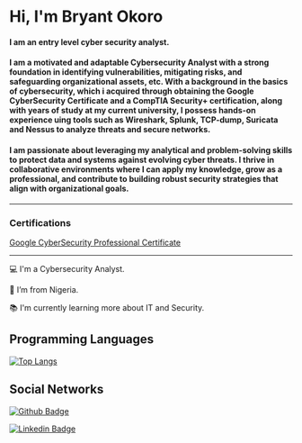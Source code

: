 <h1>Hi, I'm Bryant Okoro</h1>
<h4>I am an entry level cyber security analyst.</h4><h4> I am a motivated and adaptable Cybersecurity Analyst with a strong foundation in identifying vulnerabilities, mitigating risks, and safeguarding organizational assets, etc. 
With a background in the basics of cybersecurity, which i acquired through obtaining the Google CyberSecurity Certificate and a CompTIA Security+ certification, along with years of study
at my current university, I possess hands-on experience uing tools such as Wireshark, Splunk, TCP-dump, Suricata and Nessus to analyze threats and secure networks.</h4>

<h4></h4>

<h4>
I am passionate about leveraging my analytical and problem-solving skills to protect data and systems against evolving cyber threats. I thrive in collaborative environments where I can apply my knowledge, grow as a professional, and contribute to building robust security strategies that align with organizational goals.</h4>
<hr></hr>
<h3>Certifications</h3>
<a href="https://www.credly.com/go/iUgUsYpq">Google CyberSecurity Professional Certificate</a>
<hr></hr>

:computer: I'm a Cybersecurity Analyst.

:house_with_garden: I’m from Nigeria.

:books: I'm currently learning more about IT and Security.

## Programming Languages

[![Top Langs](https://github-readme-stats.vercel.app/api/top-langs/?username=CyberSecurityUP&langs_count=8)](https://github.com/bryant-okoro/github-readme-stats)

## Social Networks

[![Github Badge](https://img.shields.io/badge/-Github-000?style=flat-square&logo=Github&logoColor=white&link=https://github.com/Bryant-okoro)](https://github.com/Bryant-okoro)

[![Linkedin Badge](https://img.shields.io/badge/-LinkedIn-blue?style=flat-square&logo=Linkedin&logoColor=white&link=https://www.linkedin.com/in/bryant-okoro)](https://www.linkedin.com/in/bryant-okoro/)

<!---
Bryant-okoro/Bryant-okoro is a ✨ special ✨ repository because its `README.md` (this file) appears on your GitHub profile.
You can click the Preview link to take a look at your changes.
--->
